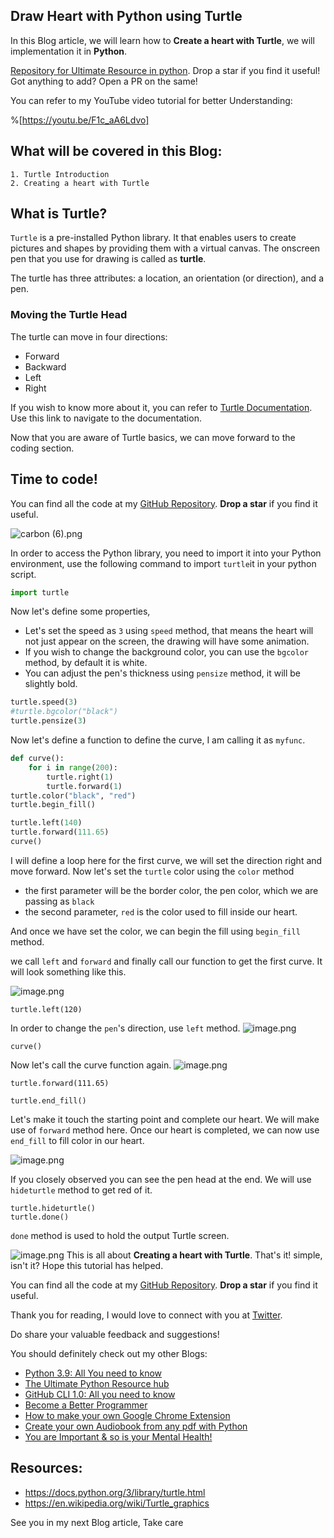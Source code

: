 ## Draw Heart with Python using Turtle

In this Blog article, we will learn how to **Create a heart with Turtle**, we will implementation it in **Python**.

[Repository for Ultimate Resource in python](https://github.com/ayushi7rawat/Ultimate-Python-Resource-Hub). Drop a star if you find it useful! Got anything to add? Open a PR on the same!

You can refer to my YouTube video tutorial for better Understanding:

%[https://youtu.be/F1c_aA6Ldvo]

## What will be covered in this Blog:
```
1. Turtle Introduction
2. Creating a heart with Turtle
```

## What is Turtle?

`Turtle` is a pre-installed Python library. It that enables users to create pictures and shapes by providing them with a virtual canvas. The onscreen pen that you use for drawing is called as **turtle**. 

The turtle has three attributes: a location, an orientation (or direction), and a pen.

### Moving the Turtle Head

The turtle can move in four directions:

- Forward
- Backward
- Left
- Right

If you wish to know more about it, you can refer to [Turtle Documentation](https://docs.python.org/3/library/turtle.html). Use this link to navigate to the documentation.

Now that you are aware of Turtle basics, we can move forward to the coding section. 

## Time to code!

You can find all the code at my [GitHub Repository](https://github.com/ayushi7rawat/Youtube-Projects/tree/master/Heart%20with%20turtle). **Drop a star** if you find it useful.

![carbon (6).png](https://cdn.hashnode.com/res/hashnode/image/upload/v1604579899829/JsfvIBoaR.png)

In order to access the Python library, you need to import it into your Python environment, use the following command to import `turtle`it in your python script.

```python
import turtle
```

Now let's define some properties, 

- Let's set the speed as `3` using `speed` method, that means the heart will not just appear on the screen, the drawing will have some animation. 
- If you wish to change the background color, you can use the `bgcolor` method, by default it is white. 
- You can adjust the pen's thickness using `pensize` method, it will be slightly bold.

```python
turtle.speed(3)
#turtle.bgcolor("black")
turtle.pensize(3)
```

Now let's define a function to define the curve, I am calling it as `myfunc`.

```python
def curve():
    for i in range(200):
        turtle.right(1)
        turtle.forward(1)
turtle.color("black", "red")  
turtle.begin_fill()

turtle.left(140)
turtle.forward(111.65)
curve()
```

I will define a loop here for the first curve, we will set the direction right and move forward. Now let's set the `turtle` color using the `color` method

- the first parameter will be the border color, the pen color, which we are passing as `black`
- the second parameter, `red` is the color used to fill inside our heart.

And once we have set the color, we can begin the fill using `begin_fill` method. 

we call `left` and `forward` and finally call our function to get the first curve. It will look something like this.


![image.png](https://cdn.hashnode.com/res/hashnode/image/upload/v1604544930305/vifnuIkKB.png)

```
turtle.left(120)
```
In order to change the `pen`'s direction, use `left` method. 
![image.png](https://cdn.hashnode.com/res/hashnode/image/upload/v1604545908996/w9r15WoEF.png)

```
curve()
```
Now let's call the curve function again.
![image.png](https://cdn.hashnode.com/res/hashnode/image/upload/v1604546181595/foqqQVMGH.png)
```
turtle.forward(111.65)

turtle.end_fill()
```
Let's make it touch the starting point and complete our heart. We will make use of `forward` method here. Once our heart is completed, we can now use `end_fill` to fill color in our heart.


![image.png](https://cdn.hashnode.com/res/hashnode/image/upload/v1604546487737/8lik8zENj.png)

If you closely observed you can see the pen head at the end. We will use `hideturtle` method to get red of it.

```
turtle.hideturtle()
turtle.done()
```
`done` method is used to hold the output Turtle screen.

![image.png](https://cdn.hashnode.com/res/hashnode/image/upload/v1604546711323/jOaP3JFqV.png)
This is all about **Creating a heart with Turtle**. That's it! simple, isn't it? Hope this tutorial has helped.

You can find all the code at my [GitHub Repository](https://github.com/ayushi7rawat/Youtube-Projects/tree/master/Heart%20with%20turtle). **Drop a star** if you find it useful.

Thank you for reading, I would love to connect with you at [Twitter](https://twitter.com/ayushi7rawat).

Do share your valuable feedback and suggestions! 

You should definitely check out my other Blogs:

- [Python 3.9: All You need to know](https://ayushirawat.com/python-39-all-you-need-to-know)
- [The Ultimate Python Resource hub](https://ayushirawat.com/the-ultimate-python-resource-hub)
- [GitHub CLI 1.0: All you need to know](https://ayushirawat.com/github-cli-10-all-you-need-to-know)
- [Become a Better Programmer](https://ayushirawat.com/become-a-better-programmer)
- [How to make your own Google Chrome Extension](https://ayushirawat.com/how-to-make-your-own-google-chrome-extension-1)
- [Create your own Audiobook from any pdf with Python](https://ayushirawat.com/create-your-own-audiobook-from-any-pdf-with-python)
- [You are Important & so is your Mental Health!](https://ayushirawat.com/you-are-important-and-so-is-your-mental-health)

## Resources:

- https://docs.python.org/3/library/turtle.html
- https://en.wikipedia.org/wiki/Turtle_graphics

See you in my next Blog article, Take care